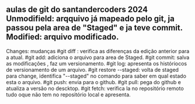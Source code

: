 aulas de git do santandercoders 2024
Unmodifield: arqquivo já mapeado pelo git, ja passou pela area de "Staged" e ja teve commit.
Modified: arquivo modificado.
-------
Changes: mudanças
#git diff : verifica as diferenças da edição anterior para a atual.
#git add: adiciona o arquivo para area de Staged.
#git commit: salva as modificações , faz um versionamento.
#git log: apresenta os históriocos de versionamento de um arquivo.
#git restore --staged: volta de staged para change, identifica "--staged" no comando para saber em qual estado esta o arquivo.
#git push: envia para o github.
#git pull: pega do github e atualiza a versão no descktop.
#git fetch: verifica la no repositório remoto tudo oque não tem no repositório local e apresenta.

